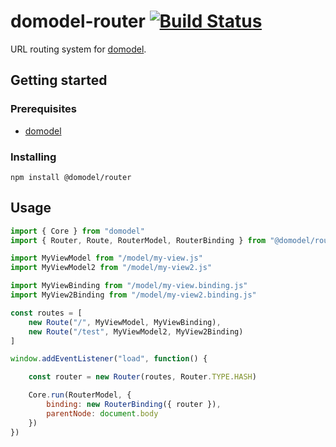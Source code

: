 # domodel-router [![Build Status](https://travis-ci.com/thoughtsunificator/domodel-router.svg?branch=master)](https://travis-ci.com/thoughtsunificator/domodel-router)

URL routing system for [domodel](https://github.com/thoughtsunificator/domodel).

## Getting started

### Prerequisites

- [domodel](https://github.com/thoughtsunificator/domodel)

### Installing

`npm install @domodel/router`

## Usage

```javascript
import { Core } from "domodel"
import { Router, Route, RouterModel, RouterBinding } from "@domodel/router"

import MyViewModel from "/model/my-view.js"
import MyViewModel2 from "/model/my-view2.js"

import MyViewBinding from "/model/my-view.binding.js"
import MyView2Binding from "/model/my-view2.binding.js"

const routes = [
	new Route("/", MyViewModel, MyViewBinding),
	new Route("/test", MyViewModel2, MyView2Binding)
]

window.addEventListener("load", function() {

	const router = new Router(routes, Router.TYPE.HASH)

	Core.run(RouterModel, {
		binding: new RouterBinding({ router }),
		parentNode: document.body
	})
})
```
